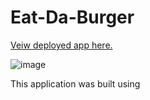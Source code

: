 # Eat-Da-Burger

<a href='https://damp-waters-15249.herokuapp.com/'>Veiw deployed app here.</a>

![image](https://raw.githubusercontent.com/BrockThigpen/Note-Taker/master/public/assets/images/demo.png)

This application was built using 
